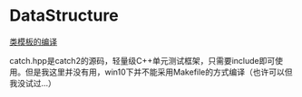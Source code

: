 # DataStructure

[类模板的编译](https://wenku.baidu.com/view/68e2623a43323968011c9225.html)  

catch.hpp是catch2的源码，轻量级C++单元测试框架，只需要include即可使用。但是我这里并没有用，win10下并不能采用Makefile的方式编译（也许可以但我没试过...）
